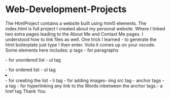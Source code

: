 # Web-Development-Projects
The HtmlProject contains a website built using html5 elements.
The index.html is full project I created about my personal website. Where I linked two extra pages leading to the About Me and Contaxt Me pages. 
I understood how to link files as well.
One trick I learned - to generate the html boilerplate just type ! then enter. Voila it comes up on your vscode.
Some elements here includes: 
p tags - for paragraphs
<ul></ul>- for unordered list - ul tag
<ol></ol> - for ordered list - ol tag
<li></li> - for creating the list - li tag
<imgsrc>- for adding images- img src tag
<a></a> - anchor tags - a tag
<ahref></a>- for hyperlinking any link to the Words inbetween the anchor tags.- a href tag
Thank You.
